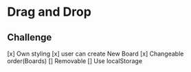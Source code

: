 # Drag and Drop

## Challenge

[x] Own styling
[x] user can create New Board
[x] Changeable order(Boards)
[] Removable
[] Use localStorage
